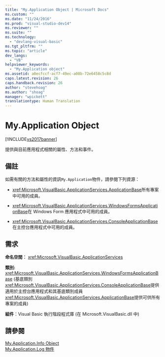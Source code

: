 ```yaml
---
title: "My.Application Object | Microsoft Docs"
ms.custom: ""
ms.date: "11/24/2016"
ms.prod: "visual-studio-dev14"
ms.reviewer: ""
ms.suite: ""
ms.technology: 
  - "devlang-visual-basic"
ms.tgt_pltfrm: ""
ms.topic: "article"
dev_langs: 
  - "VB"
helpviewer_keywords: 
  - "My.Application object"
ms.assetid: a0ecfccf-acf7-49ec-a08b-72e6458c5c8d
caps.latest.revision: 26
caps.handback.revision: 26
author: "stevehoag"
ms.author: "shoag"
manager: "wpickett"
translationtype: Human Translation
---
```

# My.Application Object
[!INCLUDE[vs2017banner](../../../csharp/includes/vs2017banner.md)]

提供與目前應用程式相關的屬性、方法和事件。  
  
## 備註  
 如需有關的方法和屬性的資訊`My.Application`物件，請參閱下列資源：  
  
-   <xref:Microsoft.VisualBasic.ApplicationServices.ApplicationBase>所有專案中可用的成員。  
  
-   <xref:Microsoft.VisualBasic.ApplicationServices.WindowsFormsApplicationBase>在 Windows Form 應用程式中可用的成員。  
  
-   <xref:Microsoft.VisualBasic.ApplicationServices.ConsoleApplicationBase>在主控台應用程式中可用的成員。  
  
## 需求  
 **命名空間︰** <xref:Microsoft.VisualBasic.ApplicationServices>  
  
 **類別:** <xref:Microsoft.VisualBasic.ApplicationServices.WindowsFormsApplicationBase> \(基底類別<xref:Microsoft.VisualBasic.ApplicationServices.ConsoleApplicationBase>提供適用於主控台應用程式和其基底類別成員<xref:Microsoft.VisualBasic.ApplicationServices.ApplicationBase>提供可供所有專案的成員\)  
  
 **組件**：Visual Basic 執行階段程式庫 \(在 Microsoft.VisualBasic.dll 中\)  
  
## 請參閱  
 [My.Application.Info Object](../../../visual-basic/language-reference/objects/my-application-info-object.md)   
 [My.Application.Log 物件](../../../visual-basic/language-reference/objects/my-application-log-object.md)